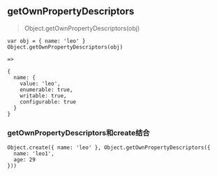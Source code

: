 ## getOwnPropertyDescriptors

> Object.getOwnPropertyDescriptors(obj)

```
var obj = { name: 'leo' }
Object.getOwnPropertyDescriptors(obj)

=>

{
  name: {
    value: 'leo',
    enumerable: true,
    writable: true,
    configurable: true
  }
}
```

### getOwnPropertyDescriptors和create结合

```
Object.create({ name: 'leo' }, Object.getOwnPropertyDescriptors({
  name: 'leo1',
  age: 29
}))
```